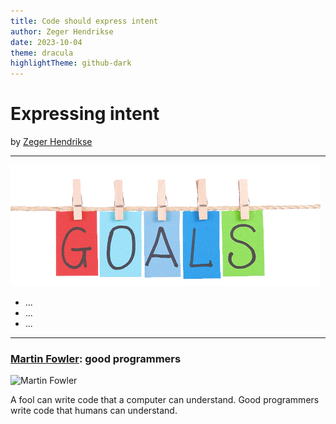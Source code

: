 ```yaml
---
title: Code should express intent
author: Zeger Hendrikse
date: 2023-10-04
theme: dracula
highlightTheme: github-dark
---
```


# Expressing intent

by [Zeger Hendrikse](https://www.it-essence.nl/)

---

![Goals](../../images/goals.png)

- <!-- .element: class="fragment"-->
  ...
- <!-- .element: class="fragment"-->
  ...
- <!-- .element: class="fragment"-->
  ...

---

### [Martin Fowler](https://martinfowler.com/): good programmers

![Martin Fowler](../../images/fowler.jpg)

A fool can write code that a computer can understand.
Good programmers write code that humans can understand.

